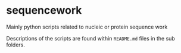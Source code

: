 sequencework
============

Mainly python scripts related to nucleic or protein sequence work

Descriptions of the scripts are found within `README.md` files in the sub folders.
